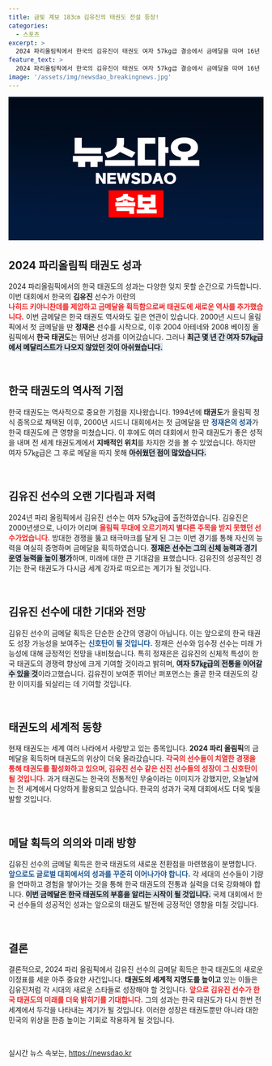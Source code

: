 ```yaml
---
title: 금빛 계보 183㎝ 김유진의 태권도 전설 등장!
categories:
  - 스포츠
excerpt: >
  2024 파리올림픽에서 한국의 김유진이 태권도 여자 57kg급 결승에서 금메달을 따며 16년 간 이어진 침체를 깨뜨렸습니다. 신장과 능력을 갖춘 김유진의 출현은 한국 태권도의 부활을 알리는 신호탄으로 기대를 모으고 있습니다!
feature_text: >
  2024 파리올림픽에서 한국의 김유진이 태권도 여자 57kg급 결승에서 금메달을 따며 16년 간 이어진 침체를 깨뜨렸습니다. 신장과 능력을 갖춘 김유진의 출현은 한국 태권도의 부활을 알리는 신호탄으로 기대를 모으고 있습니다!
image: '/assets/img/newsdao_breakingnews.jpg'
---
```


<p><img src="/assets/img/newsdao_breakingnews.jpg" alt="cryptoinkorea 속보" /></p>

<h2 data-ke-size="size26">2024 파리올림픽 태권도 성과</h2>

<p data-ke-size="size16">2024 파리올림픽에서의 한국 태권도의 성과는 다양한 잊지 못할 순간으로 가득합니다. 이번 대회에서 한국의 <b>김유진</b> 선수가 이란의<br><b><span style="color: #ee2323;">나히드 키야니찬데를 제압하고 금메달을 획득함으로써 태권도에 새로운 역사를 추가했습니다.</span></b> 이번 금메달은 한국 태권도 역사와도 깊은 연관이 있습니다. 2000년 시드니 올림픽에서 첫 금메달을 딴 <b>정재은</b> 선수를 시작으로, 이후 2004 아테네와 2008 베이징 올림픽에서 <b>한국 태권도</b>는 뛰어난 성과를 이어갔습니다. 그러나 <b><span style="background-color: #21538527;">최근 몇 년 간 여자 57㎏급에서 메달리스트가 나오지 않았던 것이 아쉬웠습니다.</span></b></p>

<p data-ke-size="size16">&nbsp;</p>

<h2 data-ke-size="size26">한국 태권도의 역사적 기점</h2>

<p data-ke-size="size16">한국 태권도는 역사적으로 중요한 기점을 지나왔습니다. 1994년에 <b>태권도</b>가 올림픽 정식 종목으로 채택된 이후, 2000년 시드니 대회에서는 첫 금메달을 딴 <b><span style="color: #1a5490;">정재은의 성과</span></b>가 한국 태권도에 큰 영향을 미쳤습니다. 이 후에도 여러 대회에서 한국 태권도가 좋은 성적을 내며 전 세계 태권도계에서 <b>지배적인 위치</b>를 차지한 것을 볼 수 있었습니다. 하지만 여자 57㎏급은 그 후로 메달을 따지 못해 <b><span style="background-color: #21538527;">아쉬웠던 점이 많았습니다.</span></b></p>

<p data-ke-size="size16">&nbsp;</p>

<h2 data-ke-size="size26">김유진 선수의 오랜 기다림과 저력</h2>

<p data-ke-size="size16">2024년 파리 올림픽에서 김유진 선수는 여자 57㎏급에 출전하였습니다. 김유진은 2000년생으로, 나이가 어리며 <b><span style="color: #ee2323;">올림픽 무대에 오르기까지 별다른 주목을 받지 못했던 선수가었습니다.</span></b> 방대한 경쟁을 뚫고 태극마크를 달게 된 그는 이번 경기를 통해 자신의 능력을 여실히 증명하며 금메달을 획득하였습니다. <b><span style="background-color: #21538527;">정재은 선수는 그의 신체 능력과 경기 운영 능력을 높이 평가</span></b>하며, 미래에 대한 큰 기대감을 표했습니다. 김유진의 성공적인 경기는 한국 태권도가 다시금 세계 강자로 떠오르는 계기가 될 것입니다.</p>

<p data-ke-size="size16">&nbsp;</p>

<h2 data-ke-size="size26">김유진 선수에 대한 기대와 전망</h2>

<p data-ke-size="size16">김유진 선수의 금메달 획득은 단순한 순간의 영광이 아닙니다. 이는 앞으로의 한국 태권도 성장 가능성을 보여주는 <b><span style="color: #1a5490;">신호탄이 될 것입니다.</span></b> 정재은 선수와 임수정 선수는 미래 가능성에 대해 긍정적인 전망을 내비쳤습니다. 특히 정재은은 김유진의 신체적 특성이 한국 태권도의 경쟁력 향상에 크게 기여할 것이라고 밝히며, <b><span style="background-color: #21538527;">여자 57㎏급의 전통을 이어갈 수 있을 것</span></b>이라고했습니다. 김유진이 보여준 뛰어난 퍼포먼스는 줄곧 한국 태권도의 강한 이미지를 되살리는 데 기여할 것입니다.</p>

<p data-ke-size="size16">&nbsp;</p>

<h2 data-ke-size="size26">태권도의 세계적 동향</h2>

<p data-ke-size="size16">현재 태권도는 세계 여러 나라에서 사랑받고 있는 종목입니다. <b>2024 파리 올림픽</b>의 금메달을 획득하며 태권도의 위상이 더욱 올라갔습니다. <b><span style="color: #ee2323;">각국의 선수들이 치열한 경쟁을 통해 태권도를 활성화하고 있으며, 김유진 선수 같은 신진 선수들의 성장이 그 신호탄이 될 것입니다.</span></b> 과거 태권도는 한국의 전통적인 무술이라는 이미지가 강했지만, 오늘날에는 전 세계에서 다양하게 활용되고 있습니다. 한국의 성과가 국제 대회에서도 더욱 빛을 발할 것입니다.</p>

<p data-ke-size="size16">&nbsp;</p>

<h2 data-ke-size="size26">메달 획득의 의의와 미래 방향</h2>

<p data-ke-size="size16">김유진 선수의 금메달 획득은 한국 태권도의 새로운 전환점을 마련했음이 분명합니다. <b><span style="color: #1a5490;">앞으로도 글로벌 대회에서의 성과를 꾸준히 이어나가야 합니다.</span></b> 각 세대의 선수들이 기량을 연마하고 경험을 쌓아가는 것을 통해 한국 태권도의 전통과 실력을 더욱 강화해야 합니다. <b><span style="background-color: #21538527;">이번 금메달은 한국 태권도의 부흥을 알리는 시작이 될 것입니다.</span></b> 국제 대회에서 한국 선수들의 성공적인 성과는 앞으로의 태권도 발전에 긍정적인 영향을 미칠 것입니다.</p>

<p data-ke-size="size16">&nbsp;</p>

<h2 data-ke-size="size26">결론</h2>

<p data-ke-size="size16">결론적으로, 2024 파리 올림픽에서 김유진 선수의 금메달 획득은 한국 태권도의 새로운 이정표를 세운 아주 중요한 사건입니다. <b>태권도의 세계적 지명도를 높이고</b> 있는 이들은 김유진처럼 각 시대의 새로운 스타들로 성장해야 할 것입니다. <b><span style="color: #ee2323;">앞으로 김유진 선수가 한국 태권도의 미래를 더욱 밝히기를 기대합니다.</span></b> 그의 성과는 한국 태권도가 다시 한번 전 세계에서 두각을 나타내는 계기가 될 것입니다. 이러한 성장은 태권도뿐만 아니라 대한민국의 위상을 한층 높이는 기회로 작용하게 될 것입니다.</p>

<p data-ke-size="size16">&nbsp;</p>
실시간 뉴스 속보는, <a href="https://newsdao.kr" rel="dofollow">https://newsdao.kr</a>


